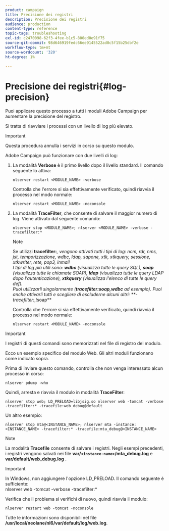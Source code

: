 ```yaml
---
product: campaign
title: Precisione dei registri
description: Precisione dei registri
audience: production
content-type: reference
topic-tags: troubleshooting
exl-id: c2470098-62f3-4fee-b1c5-800ed0e91f75
source-git-commit: 98d646919fedc66ee9145522ad0c5f15b25dbf2e
workflow-type: tm+mt
source-wordcount: '320'
ht-degree: 1%

---
```


# Precisione dei registri{#log-precision}

Puoi applicare questo processo a tutti i moduli Adobe Campaign per aumentare la precisione del registro.

Si tratta di riavviare i processi con un livello di log più elevato.

>[!IMPORTANT]
>
>Questa procedura annulla i servizi in corso su questo modulo.

Adobe Campaign può funzionare con due livelli di log:

1. La modalità **Verbose** è il primo livello dopo il livello standard. Il comando seguente lo attiva:

   ```
   nlserver restart <MODULE_NAME> -verbose 
   ```

   Controlla che l&#39;errore si sia effettivamente verificato, quindi riavvia il processo nel modo normale:

   ```
   nlserver restart <MODULE_NAME> -noconsole
   ```

1. La modalità **TraceFilter**, che consente di salvare il maggior numero di log. Viene attivato dal seguente comando:

   ```
   nlserver stop <MODULE_NAME>; nlserver <MODULE_NAME> -verbose -tracefilter:*
   ```

   >[!NOTE]
   >
   >Se utilizzi **tracefilter:***, vengono attivati tutti i tipi di log: ncm, rdr, nms, jst, temporizzazione, wdbc, ldap, sapone, xtk, xtkquery, sessione, xtkwriter, rete, pop3, inmail\
   I tipi di log più utili sono: **wdbc** (visualizza tutte le query SQL), **soap** (visualizza tutte le chiamate SOAP), **ldap** (visualizza tutte le query LDAP dopo l&#39;autenticazione), **xtkquery** (visualizza l&#39;elenco di tutte le query def).\
   Puoi utilizzarli singolarmente (**tracefilter:soap,wdbc** ad esempio). Puoi anche attivarli tutti e scegliere di escluderne alcuni altri: **-tracefilter:*,!soap**

   Controlla che l&#39;errore si sia effettivamente verificato, quindi riavvia il processo nel modo normale:

   ```
   nlserver restart <MODULE_NAME> -noconsole
   ```

>[!IMPORTANT]
I registri di questi comandi sono memorizzati nel file di registro del modulo.

Ecco un esempio specifico del modulo Web. Gli altri moduli funzionano come indicato sopra.

Prima di inviare questo comando, controlla che non venga interessato alcun processo in corso:

```
nlserver pdump -who
```

Quindi, arresta e riavvia il modulo in modalità **TraceFilter**:

```
nlserver stop web; LD_PRELOAD=libjsig.so nlserver web -tomcat -verbose -tracefilter:* -tracefile:web_debug@default
```

Un altro esempio:

```
nlserver stop mta@<INSTANCE_NAME>; nlserver mta -instance:<INSTANCE_NAME> -tracefilter:* -tracefile:mta_debug@<INSTANCE_NAME>
```

>[!NOTE]
La modalità **Tracefile** consente di salvare i registri. Negli esempi precedenti, i registri vengono salvati nei file **var/`<instance-name>`/mta_debug.log** e **var/default/web_debug.log** .

>[!IMPORTANT]
In Windows, non aggiungere l&#39;opzione LD_PRELOAD. Il comando seguente è sufficiente:\
nlserver web -tomcat -verbose -tracefilter:*

Verifica che il problema si verifichi di nuovo, quindi riavvia il modulo:

```
nlserver restart web -tomcat -noconsole
```

Tutte le informazioni sono disponibili nel file **/usr/local/neolane/nl6/var/default/log/web.log**.
